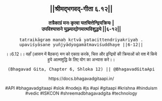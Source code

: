 <center><h2>||श्रीमद्‍भगवद्‍-गीता ६.१२||</h2>
<h3>तत्रैकाग्रं मनः कृत्वा यतचित्तेन्द्रियक्रियः |<br/>उपविश्यासने युञ्ज्याद्योगमात्मविशुद्धये ||६-१२||</h3>
<pre>tatraikāgraṃ manaḥ kṛtvā yatacittendriyakriyaḥ .<br/>upaviśyāsane yuñjyādyogamātmaviśuddhaye ||6-12||</pre>
<p>।।6.12।। वहाँ (आसन में बैठकर) मन को एकाग्र करके, चित्त और इन्द्रियों की क्रियाओं को वश में किये हुये आत्मशुद्धि के लिए योग का अभ्यास करे।।</p>
<pre>(Bhagavad Gita, Chapter 6, Shloka 12) || @BhagavadGitaApi</pre><p>https://docs.bhagavadgitaapi.in/</p><p>#API #bhagavadgitaapi #slok #nodejs #js #api #gitaapi #krishna #hinduism #vedic #ISKCON #shreemadbhagavadgita #technology</p></center>